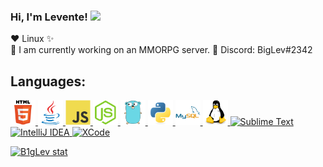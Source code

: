 ### Hi, I'm Levente! <img src="https://media.giphy.com/media/hvRJCLFzcasrR4ia7z/giphy.gif" width="25px">
:heart: Linux ✨ <br> 
🔭 I am currently working on an MMORPG server.
💬 Discord: BigLev#2342 
 
## Languages: 
 <a href="https://www.w3.org/html/" target="_blank"> <img src="https://raw.githubusercontent.com/devicons/devicon/master/icons/html5/html5-original-wordmark.svg" alt="html5" width="40" height="40"> </a>  <a href="https://www.java.com" target="_blank"> <img src="https://raw.githubusercontent.com/devicons/devicon/master/icons/java/java-original.svg" alt="java" width="40" height="40"/> </a>
<a href="https://www.javascript.com" target="_blank"> <img src="https://raw.githubusercontent.com/devicons/devicon/master/icons/javascript/javascript-original.svg" alt="JS" width="40" height="40"/> </a>
<a href="https://nodejs.org/en/" target="_blank"> <img src="https://raw.githubusercontent.com/devicons/devicon/master/icons/nodejs/nodejs-original.svg" alt="NodeJS" width="40" height="40"/> </a>
<a href="https://golang.org/" target="_blank"> <img src="https://raw.githubusercontent.com/devicons/devicon/master/icons/go/go-original.svg" alt="GO" width="40" height="40"/> </a>
<a href="https://www.python.org/" target="_blank"> <img src="https://raw.githubusercontent.com/devicons/devicon/master/icons/python/python-original.svg" alt="Python" width="40" height="40"/> </a>
<a href="https://www.mysql.com/" target="_blank"> <img src="https://raw.githubusercontent.com/devicons/devicon/master/icons/mysql/mysql-original-wordmark.svg" alt="mysql" width="40" height="40"/> </a>
<a href="https://www.linux.org/" target="_blank"> <img src="https://raw.githubusercontent.com/devicons/devicon/master/icons/linux/linux-original.svg" alt="linux" width="40" height="40"/> </a>
<a href="https://www.sublimetext.com/" target="_blank"> <img src="https://avatars.githubusercontent.com/u/684879?s=200&v=4" alt="Sublime Text" width="40" height="40"/> </a>
<a href="https://www.jetbrains.com/idea/" target="_blank"> <img src="https://resources.jetbrains.com/storage/products/intellij-idea/img/meta/intellij-idea_logo_300x300.png" alt="IntelliJ IDEA" width="40" height="40"/> </a>
<a href="https://developer.apple.com/xcode/" target="_blank"> <img src="https://upload.wikimedia.org/wikipedia/en/0/0c/Xcode_icon.png" alt="XCode" width="40" height="40"/> </a>

[![B1gLev stat](https://github-readme-stats.vercel.app/api?username=B1gLev&theme=synthwave&show_icons=true)](https://github.com/B1gLev/b1glev)


<!--
**B1gLev/b1glev** is a ✨ _special_ ✨ repository because its `README.md` (this file) appears on your GitHub profile.

Here are some ideas to get you started:

- 🔭 I’m currently working on ...
- 🌱 I’m currently learning ...
- 👯 I’m looking to collaborate on ...
- 🤔 I’m looking for help with ...
- 💬 Ask me about ...
- 📫 How to reach me: ...
- 😄 Pronouns: ...
- ⚡ Fun fact: ...
-->
